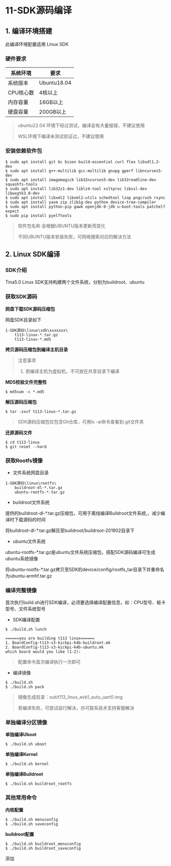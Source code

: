 # 11-SDK源码编译






## 1. 编译环境搭建

此编译环境配置适用 Linux SDK

### 硬件要求

| 系统环境  | 要求        |
| --------- | ----------- |
| 系统版本  | Ubuntu18.04 |
| CPU核心数 | 4核以上     |
| 内存容量  | 16GB以上    |
| 硬盘容量  | 200GB以上   |

> ubuntu22.04 环境下经过测试，编译会有大量报错，不建议使用
>
> WSL环境下编译未测试验证过，不建议使用



### 安装依赖软件包

```
$ sudo apt install git bc bison build-essential curl flex libsdl1.2-dev 
$ sudo apt install g++-multilib gcc-multilib gnupg gperf libncurses5-dev 
$ sudo apt install imagemagick lib32ncurses5-dev lib32readline-dev squashfs-tools 
$ sudo apt install lib32z1-dev liblz4-tool xsltproc libssl-dev libwxgtk3.0-dev 
$ sudo apt install libxml2 libxml2-utils schedtool lzop pngcrush rsync 
$ sudo apt install yasm zip zlib1g-dev python device-tree-compiler 
$ sudo apt install python-pip gawk openjdk-8-jdk u-boot-tools patchelf expect
$ sudo pip install pyelftools
```

> 软件包名称 会根据UBUNTU版本更新而变化
>
> 不同UBUNTU版本安装失败，可网络搜索对应的解决方法

## 2. Linux SDK编译

### SDK介绍

Tina5.0 Linux SDK支持构建两个文件系统，分别为buildroot、ubuntu



### 获取SDK源码

**网盘下载SDK源码压缩包**

网盘SDK目录如下

```
1-SDK源码\linux\sdk\xxxxxxx\
	t113-linux-*.tar.gz
	t113-linux-*.md5
```



**拷贝源码压缩包到编译主机目录**

> 注意事项
>
> 1. 若编译主机为虚拟机，不可放在共享目录下编译



**MD5校验文件完整性**

```shell
$ md5sum -c *.md5
```



**解压源码压缩包**

```shell
$ tar -zxvf t113-linux-*.tar.gz
```

> SDK源码压缩包仅包含Git仓库，可用ls -al命令查看到.git文件夹



**还原源码文件**

```shell
$ cd t113-linux
$ git reset --hard
```



### 获取Rootfs镜像

* 文件系统网盘目录

```
1-SDK源码\linux\rootfs\
	buildroot-dl-*.tar.gz
	ubuntu-rootfs-*.tar.gz
```

* buildroot文件系统

提供的buildroot-dl-*.tar.gz压缩包，可用于离线编译Buildroot文件系统,，减少编译时下载源码的时间

将buildroot-dl-*.tar.gz解压至buildroot/buildroot-201902目录下

* ubuntu文件系统

ubuntu-rootfs-*.tar.gz是ubuntu文件系统压缩包，搭配SDK源码编译可生成ubuntu系统镜像

将ubuntu-rootfs-*.tar.gz拷贝至SDK的device/config/rootfs_tar目录下并重命名为ubuntu-armhf.tar.gz




### 编译完整镜像

首次执行build.sh进行SDK编译，必须要选择编译配置信息，如：CPU型号、板卡型号、文件系统型号

* SDK编译配置

```shell
$ ./build.sh lunch

======you are building t113 linux======
1. BoardConfig-t113-s3-kickpi-k4b-buildroot.mk
2. BoardConfig-t113-s3-kickpi-k4b-ubuntu.mk
which board would you like (1-2): 
```

> 配置命令首次编译执行一次即可



* 编译镜像

```shell
$ ./build.sh
$ ./build.sh pack
```

> 镜像生成目录：out/t113_linux_evb1_auto_uart0.img
>
> 若编译失败，可尝试自行解决，亦可联系技术支持客服解决



### 单独编译分区镜像

**单独编译Uboot**

```shell
$ ./build.sh uboot
```



**单独编译Kernel**

```shell
$ ./build.sh kernel
```



**单独编译Buildroot**

```shell
$ ./build.sh buildroot_rootfs
```



### 其他常用命令

**内核配置**

```shell
$ ./build.sh menuconfig
$ ./build.sh saveconfig
```



**buildroot配置**

```shell
$ ./build.sh buildroot_menuconfig
$ ./build.sh buildroot_saveconfig
```



添加
